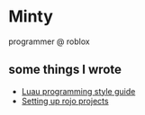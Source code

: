 # Minty

programmer @ roblox

## some things I wrote

* [Luau programming style guide](docs/luau-programming-style-guide.md)
* [Setting up rojo projects](docs/setting-up-rojo-projects.md)